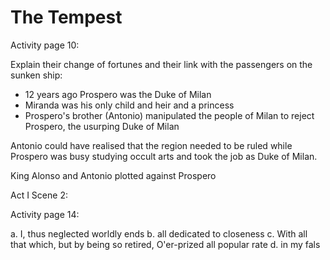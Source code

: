 
# The Tempest 

Activity page 10:

Explain their change of fortunes and their link with the passengers on the sunken ship:

* 12 years ago Prospero was the Duke of Milan
* Miranda was his only child and heir and a princess
* Prospero's brother (Antonio) manipulated the people of Milan to reject Prospero, the usurping Duke of Milan

Antonio could have realised that the region needed to be ruled while Prospero was busy studying occult arts and took the job as Duke of Milan. 

King Alonso and Antonio plotted against Prospero

Act I Scene 2:

Activity page 14:

a. I, thus neglected worldly ends
b. all dedicated to closeness 
c. With all that which, but by being so retired, O'er-prized all popular rate
d. in my fals
<!--stackedit_data:
eyJoaXN0b3J5IjpbMTE2NjIzMDEyMiwtMTYzMjA0ODg2NywtMT
UwMTYxMzI4MCwtNTY4OTAwNjQwXX0=
-->